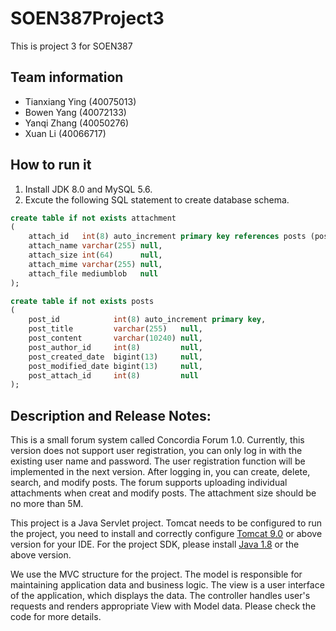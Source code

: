 # SOEN387Project3
This is project 3 for SOEN387
## Team information
- Tianxiang Ying (40075013)
- Bowen Yang (40072133)
- Yanqi Zhang (40050276)
- Xuan Li (40066717)

## How to run it

1. Install JDK 8.0 and MySQL 5.6.
2. Excute the following SQL statement to create database schema.

```sql
create table if not exists attachment
(
    attach_id   int(8) auto_increment primary key references posts (post_id),
    attach_name varchar(255) null,
    attach_size int(64)      null,
    attach_mime varchar(255) null,
    attach_file mediumblob   null
);

create table if not exists posts
(
    post_id            int(8) auto_increment primary key,
    post_title         varchar(255)   null,
    post_content       varchar(10240) null,
    post_author_id     int(8)         null,
    post_created_date  bigint(13)     null,
    post_modified_date bigint(13)     null,
    post_attach_id     int(8)         null
);
```

## Description and Release Notes:

This is a small forum system called Concordia Forum 1.0. Currently, this version does not support user registration, you can only log in with the existing user name and password. The user registration function will be implemented in the next version. After logging in, you can create, delete, search, and modify posts. The forum supports uploading individual attachments when creat and modify posts. The attachment size should be no more than 5M.


This project is a Java Servlet project. Tomcat needs to be configured to run the project, you need to install and correctly configure [Tomcat 9.0](https://tomcat.apache.org/download-90.cgi) or above version for your IDE. For the project SDK, please install [Java 1.8](https://www.oracle.com/ca-en/java/technologies/javase/javase-jdk8-downloads.html) or the above version.


We use the MVC structure for the project. The model is responsible for maintaining application data and business logic. The view is a user interface of the application, which displays the data. The controller handles user's requests and renders appropriate View with Model data. Please check the code for more details.



